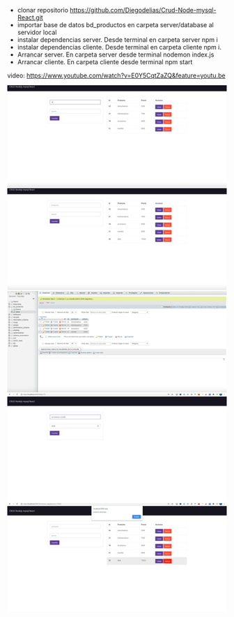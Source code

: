- clonar repositorio https://github.com/Diegodelias/Crud-Node-mysql-React.git
- importar base de datos bd_productos  en carpeta server/database al servidor local
- instalar dependencias server. Desde terminal en carpeta server npm i
- instalar dependencias cliente. Desde terminal en carpeta cliente npm i.
- Arrancar server. En carpeta server desde terminal nodemon  index.js
- Arrancar cliente. En carpeta cliente desde terminal npm start

video: https://www.youtube.com/watch?v=E0Y5CqtZaZQ&feature=youtu.be

![](fotos/1.jpg)
![](fotos/2.jpg)
![](fotos/3.jpg)
![](fotos/4.jpg)
![](fotos/5.jpg)
